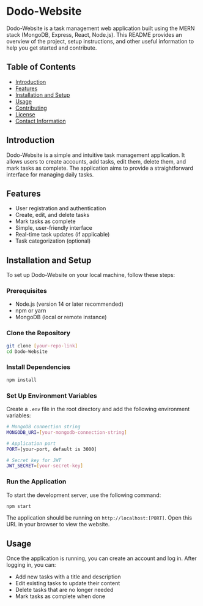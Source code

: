 # Dodo-Website

Dodo-Website is a task management web application built using the MERN stack (MongoDB, Express, React, Node.js). This README provides an overview of the project, setup instructions, and other useful information to help you get started and contribute.

## Table of Contents

- [Introduction](#introduction)
- [Features](#features)
- [Installation and Setup](#installation-and-setup)
- [Usage](#usage)
- [Contributing](#contributing)
- [License](#license)
- [Contact Information](#contact-information)

## Introduction

Dodo-Website is a simple and intuitive task management application. It allows users to create accounts, add tasks, edit them, delete them, and mark tasks as complete. The application aims to provide a straightforward interface for managing daily tasks.

## Features

- User registration and authentication
- Create, edit, and delete tasks
- Mark tasks as complete
- Simple, user-friendly interface
- Real-time task updates (if applicable)
- Task categorization (optional)

## Installation and Setup

To set up Dodo-Website on your local machine, follow these steps:

### Prerequisites

- Node.js (version 14 or later recommended)
- npm or yarn
- MongoDB (local or remote instance)

### Clone the Repository

```bash
git clone [your-repo-link]
cd Dodo-Website
```

### Install Dependencies

```bash
npm install
```

### Set Up Environment Variables

Create a `.env` file in the root directory and add the following environment variables:

```bash
# MongoDB connection string
MONGODB_URI=[your-mongodb-connection-string]

# Application port
PORT=[your-port, default is 3000]

# Secret key for JWT
JWT_SECRET=[your-secret-key]
```

### Run the Application

To start the development server, use the following command:

```bash
npm start
```

The application should be running on `http://localhost:[PORT]`. Open this URL in your browser to view the website.

## Usage

Once the application is running, you can create an account and log in. After logging in, you can:

- Add new tasks with a title and description
- Edit existing tasks to update their content
- Delete tasks that are no longer needed
- Mark tasks as complete when done

